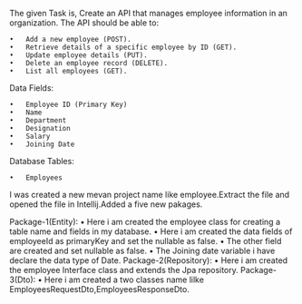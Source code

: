The given Task is,
        Create an API that manages employee information in an organization. The API should be able to:

	•	Add a new employee (POST).
	•	Retrieve details of a specific employee by ID (GET).
	•	Update employee details (PUT).
	•	Delete an employee record (DELETE).
	•	List all employees (GET).

Data Fields:

	•	Employee ID (Primary Key)
	•	Name
	•	Department
	•	Designation
	•	Salary
	•	Joining Date

Database Tables:

	•	Employees

   I was created a new mevan project name like employee.Extract the file and opened the file in Intellij.Added a five new pakages.

   Package-1(Entity):
       • Here i am created the employee class for creating a table name and fields in my database.
       • Here i am created the data fields of employeeId as primaryKey and set the nullable as false.
       • The other field are created and set nullable as false.
       • The Joining date variable i have declare the data type of Date.
   Package-2(Repository):
       • Here i am created the employee Interface class and extends the Jpa repository.
   Package-3(Dto):
   	• Here i am created a two classes name lilke EmployeesRequestDto,EmployeesResponseDto.
    	
       
